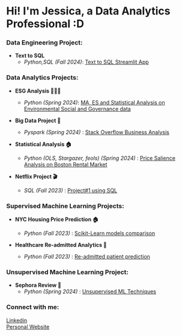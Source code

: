 # Hi! I'm Jessica, a Data Analytics Professional :D

### Data Engineering Project:
- <b> Text to SQL </b>
  - *Python,SQL (Fall 2024)*: [Text to SQL Streamlit App](https://github.com/eshentong/streamlit-cdc/tree/main)
### Data Analytics Projects:
- <b> ESG Analysis 👩🏻‍⚖️ </b>
  - *Python (Spring 2024)*: [MA, ES and Statistical Analysis on Environmental Social and Governance data](https://github.com/eshentong/operations-analysis)
- <b> Big Data Project 🐘</b>
  - *Pyspark (Spring 2024)* : [Stack Overflow Business Analysis](https://github.com/eshentong/pyspark)

- <b> Statistical Analysis 🏠</b>
  - *Python (OLS, Stargazer, feols) (Spring 2024)* : [Price Salience Analysis on Boston Rental Market](https://github.com/eshentong/BA830-Experiment/tree/main)

- <b>Netflix Project 🎬 </b>
  - *SQL (Fall 2023)* : [Project#1 using SQL](https://github.com/eshentong/AnalyticsProject-1/tree/main)

### Supervised Machine Learning Projects:

- <b> NYC Housing Price Prediction 🏠 </b>
  - *Python (Fall 2023)* : [Scikit-Learn models comparison](https://github.com/eshentong/NYC-HousingPricePrediction/tree/main)
 
- <b>Healthcare Re-admitted Analytics 🏥 </b>
  - *Python (Fall 2023)* : [Re-admitted patient prediction](https://github.com/eshentong/healthcare-readmission/tree/main)

### Unsupervised Machine Learning Project:
- <b> Sephora Review 💄 </b>
  - *Python (Spring 2024)* : [Unsupervised ML Techniques](https://github.com/eshentong/BA820-team/tree/main)

 ### Connect with me:
[Linkedin](https://www.linkedin.com/in/jessicatong1/)\
[Personal Website](https://jessicaeshentong.wixsite.com/portfolio)

